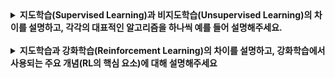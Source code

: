 <details>
  
<summary>
  <strong>지도학습(Supervised Learning)과 비지도학습(Unsupervised Learning)의 차이를 설명하고, 각각의 대표적인 알고리즘을 하나씩 예를 들어 설명해주세요.</strong>
</summary>

<br>

1. **지도학습(Supervised Learning)**  
   - 입력 데이터(특징)와 정답(레이블)이 주어진 상태에서 모델을 학습하는 방식
   - 회귀(Linear Regression) : 주어진 입력으로부터 연속적인 값을 예측하는 알고리즘
   - 의사결정나무(Decision Tree) : 분류 또는 회귀를 수행하는 트리 기반 모델

2. **비지도학습(Unsupervised Learning)**  
   - 정답(레이블) 없이 데이터를 스스로 분석하여 패턴을 찾아내는 방식
   - K-Means Clustering : 데이터를 군집화(클러스터링)하여 유사한 그룹을 찾는 알고리즘
   - PCA(Principal Component Analysis) : 차원 축소 기법으로, 데이터의 중요한 특성을 유지하면서 차원을 줄이는 알고리즘
   
<br>
</details>
  
<br>

<details>
  
<summary>
  <strong>지도학습과 강화학습(Reinforcement Learning)의 차이를 설명하고, 강화학습에서 사용되는 주요 개념(RL의 핵심 요소)에 대해 설명해주세요</strong>
</summary>

<br>

1. **지도학습**  
   - 정답이 있는 데이터를 기반으로 모델이 학습하는 방식
   - 예시 : 이미지 분류, 음성 인식

2. **강화학습(Reinforcement Learning, RL)**  
   - 환경과의 상호작용을 통해 보상을 최대화하는 방향으로 학습하는 방식
   - 예시 : 알파고(AlphaGo), 로봇 제어, 자율주행

3. **강화학습의 핵심 개념**
   - 에이전트(Agent) : 행동을 수행하는 주체
   - 환경(Environment) : 에이전트가 상호작용하는 대상
   - 상태(State, S) : 현재 에이전트가 처한 상황
   - 행동(Action, A) : 에이전트가 환경에서 취할 수 있는 행동
   - 보상(Reward, R) : 특정 행동을 수행한 결과로 얻는 값 (보상 또는 패널티)
   - 정책(Policy, π) : 특정 상태에서 행동을 선택하는 전략
   - 가치함수(Value Function) : 특정 상태에서 미래의 보상을 예측하는 함수

<br>
</details>
  
<br>

